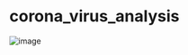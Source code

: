 # corona_virus_analysis
![image](https://github.com/user-attachments/assets/9a61a7e1-0c9c-4859-b5c0-2d81735e7edd)
